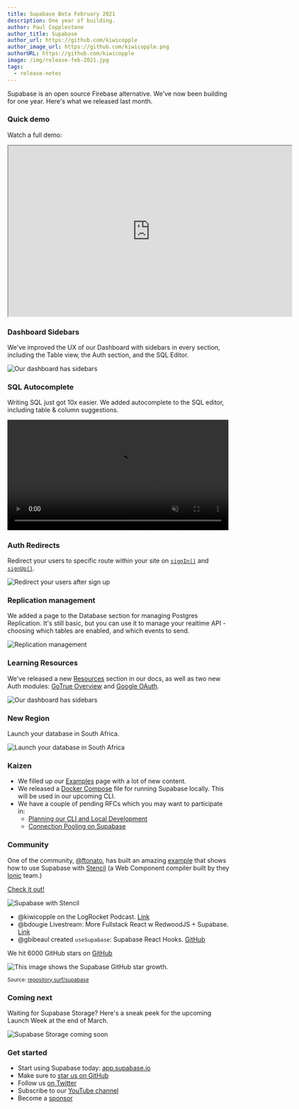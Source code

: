 ```yaml
---
title: Supabase Beta February 2021
description: One year of building.
author: Paul Copplestone
author_title: Supabase
author_url: https://github.com/kiwicopple
author_image_url: https://github.com/kiwicopple.png
authorURL: https://github.com/kiwicopple
image: /img/release-feb-2021.jpg
tags:
  - release-notes
---
```


Supabase is an open source Firebase alternative. We've now been building for one year. Here's what we released last month.

<!--truncate-->

### Quick demo

Watch a full demo:

<iframe className="w-full video-with-border" width="640" height="385" src="https://www.youtube-nocookie.com/embed/h-ses99G45g" frameBorder="1" allow="accelerometer; autoplay; clipboard-write; encrypted-media; gyroscope; picture-in-picture" allowFullScreen></iframe>

### Dashboard Sidebars

We've improved the UX of our Dashboard with sidebars in every section, including the Table view, the Auth section, and the SQL Editor.

![Our dashboard has sidebars](/img/blog/feb/sidebar-tables.png)


### SQL Autocomplete

Writing SQL just got 10x easier. We added autocomplete to the SQL editor, including table & column suggestions.

<video width="99%" autoPlay="autoplay" muted playsInline controls={true}>
<source src="/img/blog/feb/autocomplete.mp4" type="video/mp4" muted playsInline />
</video>


### Auth Redirects

Redirect your users to specific route within your site on [`signIn()`](https://supabase.io/docs/reference/javascript/auth-signin#sign-in-with-redirect) and [`signUp()`](https://supabase.io/docs/reference/javascript/auth-signup#sign-up-with-redirect). 

![Redirect your users after sign up](/img/blog/feb/auth-redirect.png)

### Replication management

We added a page to the Database section for managing Postgres Replication. It's still basic, but you can use it to manage your realtime API - choosing which tables are enabled, and which events to send.

![Replication management](/img/blog/feb/manage-replication.png)


### Learning Resources

We've released a new [Resources](https://supabase.io/docs/resources) section in our docs, as well as two new Auth modules: [GoTrue Overview](https://supabase.io/docs/learn/auth-deep-dive/auth-gotrue) and [Google OAuth](https://supabase.io/docs/learn/auth-deep-dive/auth-google-oauth).

![Our dashboard has sidebars](/img/blog/feb/docs-resources.png)

### New Region

Launch your database in South Africa.

![Launch your database in South Africa](/img/blog/feb/new-region-south-africa.png)


### Kaizen

- We filled up our [Examples](https://supabase.io/docs/guides/examples) page with a lot of new content.
- We released a [Docker Compose](https://github.com/supabase/supabase/blob/master/docker/docker-compose.yml) file for running Supabase locally. This will be used in our upcoming CLI.
- We have a couple of pending RFCs which you may want to participate in:
    - [Planning our CLI and Local Development](https://github.com/supabase/cli/pull/2)
    - [Connection Pooling on Supabase](https://github.com/supabase/postgres/blob/rfc/connection_pooling/rfcs/0001-connection-pooling.md)


### Community

One of the community, [@ftonato](https://github.com/ftonato), has built an amazing [example](https://github.com/supabase/supabase/tree/master/examples/with-stencil) that shows how to use Supabase with [Stencil](https://stenciljs.com/) (a Web Component compiler built by they [Ionic](https://ionicframework.com/) team.)

[Check it out!](https://github.com/supabase/supabase/tree/master/examples/with-stencil)

![Supabase with Stencil](/img/blog/feb/supabase-stencil.png)

- @kiwicopple on the LogRocket Podcast. [Link](https://podrocket.logrocket.com/9)
- @bdougie Livestream: More Fullstack React w RedwoodJS + Supabase. [Link](https://www.twitch.tv/videos/907698954)
- @gbibeaul created `useSupabase`: Supabase React Hooks. [GitHub](https://www.npmjs.com/package/use-supabase)

We hit 6000 GitHub stars on [GitHub](https://github.com/supabase/supabase)

![This image shows the Supabase GitHub star growth.](/img/blog/feb/github-stars-feb-2021.png)

<small>Source: <a href="https://repository.surf/supabase">repository.surf/supabase</a></small>

### Coming next

Waiting for Supabase Storage? Here's a sneak peek for the upcoming Launch Week at the end of March.

![Supabase Storage coming soon](/img/blog/feb/supabase-storage.png)

### Get started

- Start using Supabase today: [app.supabase.io](https://app.supabase.io/)
- Make sure to [star us on GitHub](https://github.com/supabase/supabase)
- Follow us [on Twitter](https://twitter.com/supabase_io)
- Subscribe to our [YouTube channel](https://www.youtube.com/channel/UCNTVzV1InxHV-YR0fSajqPQ)
- Become a [sponsor](https://github.com/sponsors/supabase)
